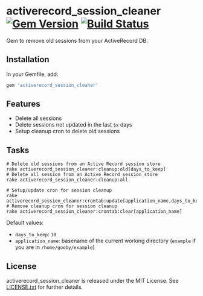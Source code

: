 # activerecord_session_cleaner [![Gem Version](https://badge.fury.io/rb/activerecord_session_cleaner.png)](http://badge.fury.io/rb/activerecord_session_cleaner) [![Build Status](https://travis-ci.org/ninech/activerecord_session_cleaner.svg)](https://travis-ci.org/ninech/activerecord_session_cleaner)

Gem to remove old sessions from your ActiveRecord DB.

## Installation

In your Gemfile, add:

``` ruby
gem 'activerecord_session_cleaner'
```

## Features

* Delete all sessions
* Delete sessions not updated in the last `$x` days
* Setup cleanup cron to delete old sessions

## Tasks

    # Delete old sessions from an Active Record session store
    rake activerecord_session_cleaner:cleanup:old[days_to_keep]
    # Delete all session from an Active Record session store
    rake activerecord_session_cleaner:cleanup:all

    # Setup/update cron for session cleanup
    rake activerecord_session_cleaner:crontab:update[application_name,days_to_keep]
    # Remove cleanup cron for session cleanup
    rake activerecord_session_cleaner:crontab:clear[application_name]

Default values:

* `days_to_keep`: `10`
* `application_name`: basename of the current working directory (`example` if you are in `/home/gooby/example`)

## License

activerecord_session_cleaner is released under the MIT License. See [LICENSE.txt](LICENSE.txt) for further details.
